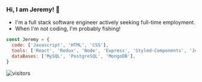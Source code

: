 ### Hi, I am Jeremy! 👋

* I'm a full stack software engineer actively seeking full-time employment.
* When I'm not coding, I'm probably fishing!

```javascript
const Jeremy = {
  code: ['Javascript', 'HTML', 'CSS'],
  tools: ['React', 'Redux', 'Node', 'Express', 'Styled-Components', 'Jest', 'Docker', 'AWS', 'Nginx'],
  dataBases: ['MySQL', 'PostgreSQL', 'MongoDB'],
}
```

![visitors](https://komarev.com/ghpvc/?jeremysylee)
